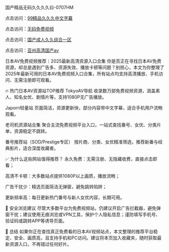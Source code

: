 国产精品无码久久久久曰-0707HM

点击访问：<a href="https://bered.pages.dev/">99精品久久久中文字幕</a>

点击访问：<a href="https://gfd-5xg.pages.dev/">无码免费视频</a>

点击访问：<a href="https://bsdf-5f5.pages.dev/">国产成人久久综合一区</a>

点击访问：<a href="https://gda-c7m.pages.dev/">亚州高清国产av</a>

日本AV免费视频推荐｜2025最新高清资源入口合集
你是否正在寻找日本AV免费资源，却总是遇到广告多、资源失效、播放卡顿等问题？别担心，本文为你整理了2025年最新可用的日本AV免费视频入口合集，所有站点均支持高清播放、手机访问、无需注册即可观看。

🔥 热门日本AV资源站TOP推荐
TokyoAV导航
收录数万部免费视频资源，涵盖素人、知名女优、剧情片等，支持1080P无广告播放。

Japorn轻量站
页面简洁，资源更新快，部分内容带中文字幕，适合手机用户流畅观看。

老司机资源站合集
聚合主流免费视频平台入口，一站式查找番号、女优、分类片单，资源稳定不跳转。

番号推荐站（SOD/Prestige专区）
按片商、分类、女优精准筛选，推荐新番与经典影片，适合深度收藏者。

✅ 为什么这些网站值得推荐？
永久免费：无需注册、无隐藏收费，直接点击即看；

高清不卡顿：大多数站点提供1080P以上画质，播放流畅；

广告干扰少：精选页面简洁无弹窗，避免跳转陷阱；

更新频率高：每日更新热门番号与新人女优内容，长期可用。

🔐 安全浏览建议
尽管大多数平台为免费视频站，仍建议开启广告拦截器，避免弹窗干扰；建议使用无痕浏览或VPN工具，保护个人隐私信息；谨防填写手机号、验证码或跳转APP等诱导页面。

📌 总结
如果你正在查找真正免费看的日本AV视频站点，本文整理的推荐平台稳定、安全、画质高，且支持手机和PC访问。建议将本页加入收藏夹，随时获取最新资源入口，不再错过任何好片。




<span style="display:none;">[Canonical link](）</span>
